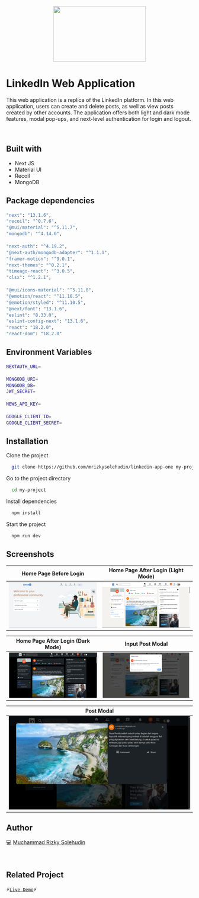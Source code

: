 <div align="center">
 <img height="150" width="250" src="https://rb.gy/vtbzlp"  />
</div>

# LinkedIn Web Application

This web application is a replica of the LinkedIn platform. In this web application, users can create and delete posts, as well as view posts created by other accounts. The application offers both light and dark mode features, modal pop-ups, and next-level authentication for login and logout.

<br />

## Built with

- Next JS
- Material UI
- Recoil
- MongoDB

## Package dependencies

```bash
"next": "13.1.6",
"recoil": "^0.7.6",
"@mui/material": "^5.11.7",
"mongodb": "^4.14.0",

"next-auth": "^4.19.2",
"@next-auth/mongodb-adapter": "^1.1.1",
"framer-motion": "^9.0.1",
"next-themes": "^0.2.1",
"timeago-react": "^3.0.5",
"clsx": "^1.2.1",

"@mui/icons-material": "^5.11.0",
"@emotion/react": "^11.10.5",
"@emotion/styled": "^11.10.5",
"@next/font": "13.1.6",
"eslint": "8.33.0",
"eslint-config-next": "13.1.6",
"react": "18.2.0",
"react-dom": "18.2.0"
```

## Environment Variables

```bash
NEXTAUTH_URL=

MONGODB_URI=
MONGODB_DB=
JWT_SECRET=

NEWS_API_KEY=

GOOGLE_CLIENT_ID=
GOOGLE_CLIENT_SECRET=
```

## Installation

Clone the project

```bash
  git clone https://github.com/mrizkysolehudin/linkedin-app-one my-project
```

Go to the project directory

```bash
  cd my-project
```

Install dependencies

```bash
  npm install
```

Start the project

```bash
  npm run dev
```

## Screenshots

| Home Page Before Login                                                                                                                      | Home Page After Login (Light Mode)                                                                                                                        |
| ------------------------------------------------------------------------------------------------------------------------------------------- | --------------------------------------------------------------------------------------------------------------------------------------------------------- |
| ![Home Page After Login (Light Mode)](https://github.com/mrizkysolehudin/linkedin-app-one/blob/main/public/assets/ss/home-before-login.png) | ![Home Page After Login (Light Mode)](<https://github.com/mrizkysolehudin/linkedin-app-one/blob/main/public/assets/ss/home-after-login-(ligth-mode).png>) |

| Home Page After Login (Dark Mode)                                                                                                                       | Input Post Modal                                                                                                         |
| ------------------------------------------------------------------------------------------------------------------------------------------------------- | ------------------------------------------------------------------------------------------------------------------------ |
| ![Home Page After Login (Dark Mode)](<https://github.com/mrizkysolehudin/linkedin-app-one/blob/main/public/assets/ss/home-after-login-(dark-mode).png>) | ![Input Post Modal](https://github.com/mrizkysolehudin/linkedin-app-one/blob/main/public/assets/ss/input-post-modal.png) |

| Post Modal                                                                                                   |
| ------------------------------------------------------------------------------------------------------------ |
| ![Post Modal](https://github.com/mrizkysolehudin/linkedin-app-one/blob/main/public/assets/ss/post-modal.png) |

## Author

💻 [Muchammad Rizky Solehudin](https://github.com/mrizkysolehudin)

<br />

## Related Project

⚡[`Live Demo`](https://linkedin-app.vercel.app/)⚡
